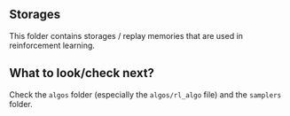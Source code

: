 ## Storages

This folder contains storages / replay memories that are used in reinforcement learning.

## What to look/check next?

Check the `algos` folder (especially the `algos/rl_algo` file) and the `samplers` folder.
